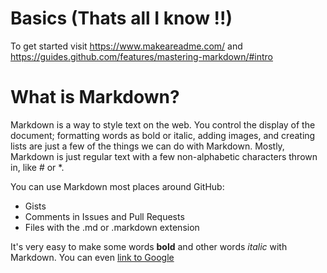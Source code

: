 # Basics (Thats all I know !!) 

To get started visit https://www.makeareadme.com/ and https://guides.github.com/features/mastering-markdown/#intro

# What is Markdown?

Markdown is a way to style text on the web. You control the display of the document; formatting words as bold or italic, adding images, and creating lists are just a few of the things we can do with Markdown. Mostly, Markdown is just regular text with a few non-alphabetic characters thrown in, like # or *.

You can use Markdown most places around GitHub:

* Gists
* Comments in Issues and Pull Requests
* Files with the .md or .markdown extension


It's very easy to make some words **bold** and other words *italic* with Markdown. You can even [link to Google](http://google.com)
